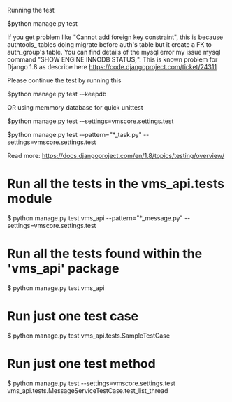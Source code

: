 Running the test

$python manage.py test

If you get problem like "Cannot add foreign key constraint", this is because authtools_ tables doing migrate before auth's table but it create a FK to auth_group's table. 
You can find details of the mysql error my issue mysql command "SHOW ENGINE INNODB STATUS;". This is known problem for Django 1.8 as describe here https://code.djangoproject.com/ticket/24311

Please continue the test by running this

$python manage.py test --keepdb

OR using memmory database for quick unittest

$python manage.py test --settings=vmscore.settings.test

$python manage.py test --pattern="*_task.py" --settings=vmscore.settings.test

Read more: https://docs.djangoproject.com/en/1.8/topics/testing/overview/ 

# Run all the tests in the vms_api.tests module
$ python manage.py test vms_api --pattern="*_message.py" --settings=vmscore.settings.test

# Run all the tests found within the 'vms_api' package
$ python manage.py test vms_api

# Run just one test case
$ python manage.py test vms_api.tests.SampleTestCase

# Run just one test method
$ python manage.py test --settings=vmscore.settings.test vms_api.tests.MessageServiceTestCase.test_list_thread
